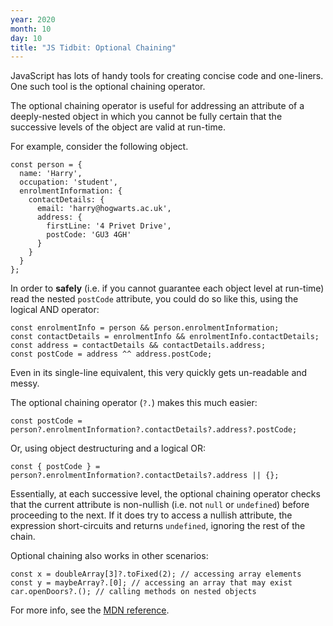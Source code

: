 ```yaml
---
year: 2020
month: 10
day: 10
title: "JS Tidbit: Optional Chaining"
---
```


JavaScript has lots of handy tools for creating concise code and one-liners. One such tool is the optional chaining operator.

The optional chaining operator is useful for addressing an attribute of a deeply-nested object in which you cannot be fully certain that the successive levels of the object are valid at run-time.

For example, consider the following object.

```
const person = {
  name: 'Harry',
  occupation: 'student',
  enrolmentInformation: {
    contactDetails: {
      email: 'harry@hogwarts.ac.uk',
      address: {
        firstLine: '4 Privet Drive',
        postCode: 'GU3 4GH'
      }
    }
  }
};
```

In order to **safely** (i.e. if you cannot guarantee each object level at run-time) read the nested `postCode` attribute, you could do so like this, using the logical AND operator:

```
const enrolmentInfo = person && person.enrolmentInformation;
const contactDetails = enrolmentInfo && enrolmentInfo.contactDetails;
const address = contactDetails && contactDetails.address;
const postCode = address ^^ address.postCode;
```

Even in its single-line equivalent, this very quickly gets un-readable and messy.

The optional chaining operator (`?.`) makes this much easier:

```
const postCode = person?.enrolmentInformation?.contactDetails?.address?.postCode;
```

Or, using object destructuring and a logical OR:

```
const { postCode } = person?.enrolmentInformation?.contactDetails?.address || {};
```

Essentially, at each successive level, the optional chaining operator checks that the current attribute is non-nullish (i.e. not `null` or `undefined`) before proceeding to the next. If it does try to access a nullish attribute, the expression short-circuits and returns `undefined`, ignoring the rest of the chain.

Optional chaining also works in other scenarios:

```
const x = doubleArray[3]?.toFixed(2); // accessing array elements
const y = maybeArray?.[0]; // accessing an array that may exist
car.openDoors?.(); // calling methods on nested objects
```

For more info, see the [MDN reference](https://developer.mozilla.org/en-US/docs/Web/JavaScript/Reference/Operators/Optional_chaining). 
